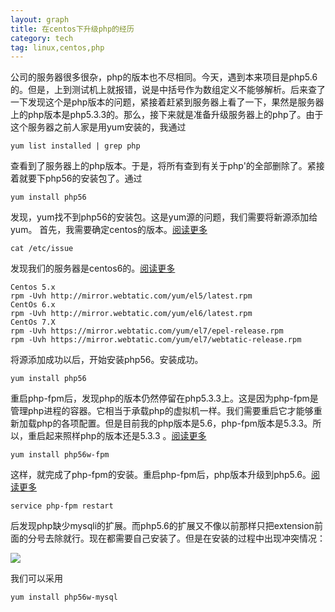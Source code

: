 ```yaml
---
layout: graph
title: 在centos下升级php的经历
category: tech
tag: linux,centos,php
---
```


公司的服务器很多很杂，php的版本也不尽相同。今天，遇到本来项目是php5.6的。但是，上到测试机上就报错，说是中括号作为数组定义不能够解析。后来查了一下发现这个是php版本的问题，紧接着赶紧到服务器上看了一下，果然是服务器上的php版本是php5.3.3的。那么，接下来就是准备升级服务器上的php了。由于这个服务器之前人家是用yum安装的，我通过

```
yum list installed | grep php
```
查看到了服务器上的php版本。于是，将所有查到有关于php'的全部删除了。紧接着就要下php56的安装包了。通过

```
yum install php56
```
发现，yum找不到php56的安装包。这是yum源的问题，我们需要将新源添加给yum。
首先，我需要确定centos的版本。[阅读更多](http://www.cnblogs.com/YangJieCheng/p/5907166.html)

```
cat /etc/issue
```
发现我们的服务器是centos6的。[阅读更多](http://blog.csdn.net/ysydao/article/details/51388397)

```
Centos 5.x
rpm -Uvh http://mirror.webtatic.com/yum/el5/latest.rpm
CentOs 6.x
rpm -Uvh http://mirror.webtatic.com/yum/el6/latest.rpm
CentOs 7.X
rpm -Uvh https://mirror.webtatic.com/yum/el7/epel-release.rpm
rpm -Uvh https://mirror.webtatic.com/yum/el7/webtatic-release.rpm
```

将源添加成功以后，开始安装php56。安装成功。

```
yum install php56
```

重启php-fpm后，发现php的版本仍然停留在php5.3.3上。这是因为php-fpm是管理php进程的容器。它相当于承载php的虚拟机一样。我们需要重启它才能够重新加载php的各项配置。但是目前我的php版本是5.6，php-fpm版本是5.3.3。所以，重启起来照样php的版本还是5.3.3 。[阅读更多](http://www.cnblogs.com/blackpuppy/p/upgrade_php_from_54_to_55_on_centos.html)

```
yum install php56w-fpm 
```
这样，就完成了php-fpm的安装。重启php-fpm后，php版本升级到php5.6。[阅读更多](http://www.cnblogs.com/zdz8207/p/3765579.html)


```
service php-fpm restart
```

后发现php缺少mysqli的扩展。而php5.6的扩展又不像以前那样只把extension前面的分号去除就行。现在都需要自己安装了。但是在安装的过程中出现冲突情况：

![](media/14879074113087.jpg)

我们可以采用

```
yum install php56w-mysql
```


